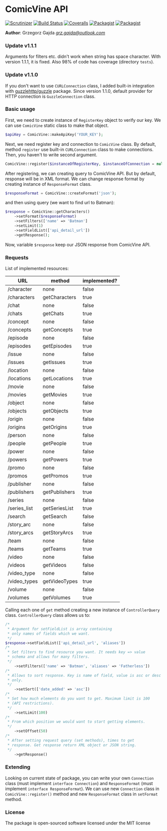 # ComicVine API

[![Scrutinizer](https://img.shields.io/scrutinizer/g/grz-gajda/comicvine-api.svg?style=flat-square)](https://scrutinizer-ci.com/g/grz-gajda/comicvine-api/)
[![Build Status](https://img.shields.io/travis/grz-gajda/comicvine-api.svg?style=flat-square)](https://travis-ci.org/grz-gajda/comicvine-api)
[![Coveralls](https://img.shields.io/coveralls/grz-gajda/comicvine-api.svg?style=flat-square)](https://coveralls.io/github/grz-gajda/comicvine-api)
[![Packagist](https://img.shields.io/packagist/v/grzgajda/comicvine-api.svg?style=flat-square)](https://packagist.org/packages/grzgajda/comicvine-api)
[![Packagist](https://img.shields.io/packagist/l/grzgajda/comicvine-api.svg?style=flat-square)](https://opensource.org/licenses/MIT)

__Author__: Grzegorz Gajda _<grz.gajda@outlook.com>_

### Update v1.1.1

Arguments for filters etc. didn't work when string has space character. With version 1.1.1, it is fixed. Also 98% of code
has coverage (directory `tests`).

### Update v1.1.0

If you don't want to use `CURLConnection` class, I added built-in integration with [guzzlehttp/guzzle](https://github.com/guzzle/guzzle) package. Since version 1.1.0, default provider for HTTP connection is `GuzzleConnection` class.

### Basic usage

First, we need to create instance of `RegisterKey` object to verify our key. We can use `ComicVine` static class to make that object.

```php
$apiKey = ComicVine::makeApiKey('YOUR_KEY');
```

Next, we need register key and connection to `ComicVine` class. By default, method `register` use built-in `CURLConnection` class to make connections. Then, you haven't to write second argument.

```php
ComicVine::register($instanceOfRegisterKey, $instanceOfConnection = null)
```

After registering, we can creating query to ComicVine API. But by default, response will be in XML format. We can change response format by creating instance of `ResponseFormat` class.

```php
$responseFormat = ComicVine::createFormat('json');
```

and then using query (we want to find url to Batman):

```php
$response = ComicVine::getCharacters()
    ->setFormat($responseFormat)
    ->setFilters(['name' => 'Batman']
    ->setLimit(1)
    ->setFieldList(['api_detail_url'])
    ->getResponse();
```

Now, variable `$response` keep our JSON response from ComicVine API.

### Requests

List of implemented resources:

| URL          | method        | implemented? |
|--------------|---------------|--------------|
| /character   | none          | false        |
| /characters  | getCharacters | true         |
| /chat        | none          | false        |
| /chats       | getChats      | true         |
| /concept     | none          | false        |
| /concepts    | getConcepts   | true         |
| /episode     | none          | false        |
| /episodes    | getEpisodes   | true         |
| /issue       | none          | false        |
| /issues      | getIssues     | true         |
| /location    | none          | false        |
| /locations   | getLocations  | true         |
| /movie       | none          | false        |
| /movies      | getMovies     | true         |
| /object      | none          | false        |
| /objects     | getObjects    | true         |
| /origin      | none          | false        |
| /origins     | getOrigins    | true         |
| /person      | none          | false        |
| /people      | getPeople     | true         |
| /power       | none          | false        |
| /powers      | getPowers     | true         |
| /promo       | none          | false        |
| /promos      | getPromos     | true         |
| /publisher   | none          | false        |
| /publishers  | getPublishers | true         |
| /series      | none          | false        |
| /series_list | getSeriesList | true         |
| /search      | getSearch     | false        |
| /story_arc   | none          | false        |
| /story_arcs  | getStoryArcs  | true         |
| /team        | none          | false        |
| /teams       | getTeams      | true         |
| /video       | none          | false        |
| /videos      | getVideos     | false        |
| /video_type  | none          | false        |
| /video_types | getVideoTypes | true         |
| /volume      | none          | false        |
| /volumes     | getVolumes    | true         |

Calling each one of `get` method creating a new instance of `ControllerQuery` class. `ControllerQuery` class allows us to:

```php
/*
 * Argument for setFieldList is array containing
 * only names of fields which we want.
 */
$response->setFieldList(['api_detail_url', 'aliases'])
/*
 * Set filters to find resource you want. It needs key => value
 * schema and allows for many filters.
 */
    ->setFilters(['name' => 'Batman', 'aliases' => 'Fatherless'])
/*
 * Allows to sort response. Key is name of field, value is asc or desc
 * only.
 */
    ->setSort(['date_added' => 'asc'])
/*
 * Set how much elements do you want to get. Maximum limit is 100
 * (API restrictions).
 */
    ->setLimit(100)
/*
 * From which position we would want to start getting elements.
 */
    ->setOffset(50)
/*
 * After setting request query (set methods), times to get
 * response. Get response return XML object or JSON string.
 */
    ->getResponse() 
```

### Extending

Looking on current state of package, you can write your own `Connection` class (must implement `interface Connection`) and `ResponseFormat` (must implement `interface ResponseFormat`). We can use new `Connection` class in `ComicVine::register()` method and new `ResponseFormat` class in `setFormat` method.

### License

The package is open-sourced software licensed under the MIT license